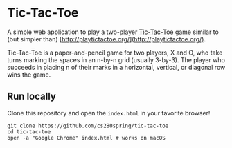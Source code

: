 # Tic-Tac-Toe

A simple web application to play a two-player [Tic-Tac-Toe](https://en.wikipedia.org/wiki/Tic-tac-toe,) game similar to (but simpler than) [http://playtictactoe.org/](http://playtictactoe.org/).

Tic-Tac-Toe is a paper-and-pencil game for two players, X and O, who take turns marking the spaces in an n-by-n grid (usually 3-by-3). The player who succeeds in placing n of their marks in a horizontal, vertical, or diagonal row wins the game.


## Run locally

Clone this repository and open the `index.html` in your favorite browser!

```text
git clone https://github.com/cs280spring/tic-tac-toe
cd tic-tac-toe
open -a "Google Chrome" index.html # works on macOS
```

